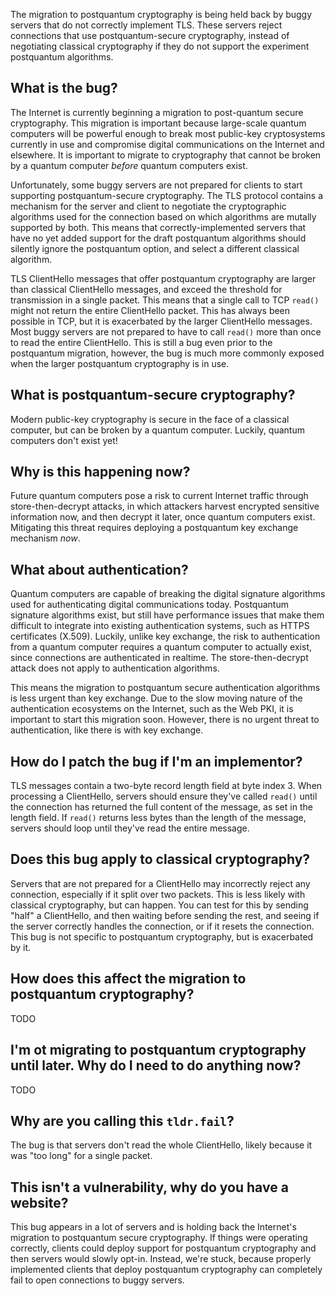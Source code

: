 The migration to postquantum cryptography is being held back by buggy servers
that do not correctly implement TLS. These servers reject connections that use
postquantum-secure cryptography, instead of negotiating classical cryptography
if they do not support the experiment postquantum algorithms.

## What is the bug?

The Internet is currently beginning a migration to post-quantum secure
cryptography. This migration is important because large-scale quantum computers
will be powerful enough to break most public-key cryptosystems currently in use
and compromise digital communications on the Internet and elsewhere. It is
important to migrate to cryptography that cannot be broken by a quantum computer
_before_ quantum computers exist.

Unfortunately, some buggy servers are not prepared for clients to start
supporting postquantum-secure cryptography. The TLS protocol contains a
mechanism for the server and client to negotiate the cryptographic algorithms
used for the connection based on which algorithms are mutally supported by both.
This means that correctly-implemented servers that have no yet added support for
the draft postquantum algorithms should silently ignore the postquantum option,
and select a different classical algorithm.

TLS ClientHello messages that offer postquantum cryptography are larger than
classical ClientHello messages, and exceed the threshold for transmission in a
single packet. This means that a single call to TCP `read()` might not return
the entire ClientHello packet. This has always been possible in TCP, but it is
exacerbated by the larger ClientHello messages. Most buggy servers are not
prepared to have to call `read()` more than once to read the entire ClientHello.
This is still a bug even prior to the postquantum migration, however, the bug is
much more commonly exposed when the larger postquantum cryptography is in use.

## What is postquantum-secure cryptography?

Modern public-key cryptography is secure in the face of a classical computer,
but can be broken by a quantum computer. Luckily, quantum computers don't exist
yet!

## Why is this happening now?

Future quantum computers pose a risk to current Internet traffic through
store-then-decrypt attacks, in which attackers harvest encrypted sensitive
information now, and then decrypt it later, once quantum computers exist.
Mitigating this threat requires deploying a postquantum key exchange mechanism
_now_.

## What about authentication?

Quantum computers are capable of breaking the digital signature algorithms used for authenticating
digital communications today. Postquantum signature algorithms exist, but still
have performance issues that make them difficult to integrate into existing
authentication systems, such as HTTPS certificates (X.509). Luckily, unlike key
exchange, the risk to authentication from a quantum computer requires a quantum
computer to actually exist, since connections are authenticated in realtime. The
store-then-decrypt attack does not apply to authentication algorithms.

This means the migration to postquantum secure authentication algorithms is less
urgent than key exchange. Due to the slow moving nature of the authentication
ecosystems on the Internet, such as the Web PKI, it is important to start this
migration soon.  However, there is no urgent threat to authentication, like
there is with key exchange.

## How do I patch the bug if I'm an implementor?

TLS messages contain a two-byte record length field at byte index 3. When
processing a ClientHello, servers should ensure they've called `read()` until
the connection has returned the full content of the message, as set in the
length field. If `read()` returns less bytes than the length of the message,
servers should loop until they've read the entire message.

## Does this bug apply to classical cryptography?

Servers that are not prepared for a ClientHello may incorrectly reject any
connection, especially if it split over two packets. This is less likely with
classical cryptography, but can happen. You can test for this by sending "half"
a ClientHello, and then waiting before sending the rest, and seeing if the
server correctly handles the connection, or if it resets the connection. This
bug is not specific to postquantum cryptography, but is exacerbated by it.

## How does this affect the migration to postquantum cryptography?

TODO

## I'm ot migrating to postquantum cryptography until later. Why do I need to do anything now?

TODO

## Why are you calling this `tldr.fail`?

The bug is that servers don't read the whole ClientHello, likely because it was
"too long" for a single packet.

## This isn't a vulnerability, why do you have a website?

This bug appears in a lot of servers and is holding back the Internet's
migration to postquantum secure cryptography. If things were operating
correctly, clients could deploy support for postquantum cryptography and then
servers would slowly opt-in. Instead, we're stuck, because properly implemented
clients that deploy postquantum cryptography can completely fail to open
connections to buggy servers.
